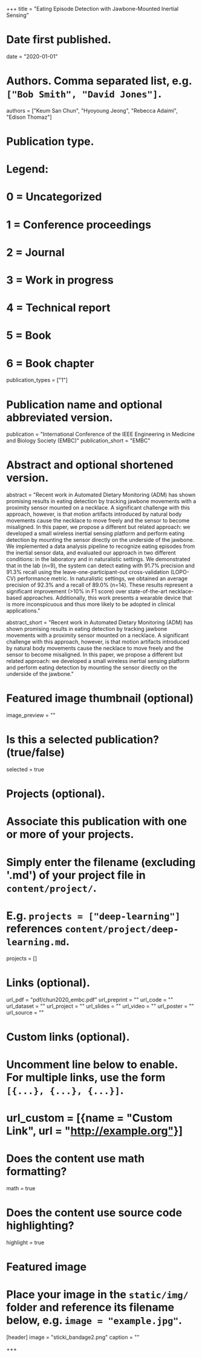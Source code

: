 +++
title = "Eating Episode Detection with Jawbone-Mounted Inertial Sensing"

# Date first published.
date = "2020-01-01"

# Authors. Comma separated list, e.g. `["Bob Smith", "David Jones"]`.
authors = ["Keum San Chun", "Hyoyoung Jeong", "Rebecca Adaimi", "Edison Thomaz"]

# Publication type.
# Legend:
# 0 = Uncategorized
# 1 = Conference proceedings
# 2 = Journal
# 3 = Work in progress
# 4 = Technical report
# 5 = Book
# 6 = Book chapter
publication_types = ["1"]

# Publication name and optional abbreviated version.
publication = "International Conference of the IEEE Engineering in Medicine and Biology Society (EMBC)"
publication_short = "EMBC"

# Abstract and optional shortened version.
abstract = "Recent work in Automated Dietary Monitoring (ADM) has shown promising results in eating detection by tracking jawbone movements with a proximity sensor mounted on a necklace. A significant challenge with this approach, however, is that motion artifacts introduced by natural body movements cause the necklace to move freely and the sensor to become misaligned. In this paper, we propose a different but related approach: we developed a small wireless inertial sensing platform and perform eating detection by mounting the sensor directly on the underside of the jawbone. We implemented a data analysis pipeline to recognize eating episodes from the inertial sensor data, and evaluated our approach in two different conditions: in the laboratory and in naturalistic settings. We demonstrated that in the lab (n=9), the system can detect eating with 91.7% precision and 91.3% recall using the leave-one-participant-out cross-validation (LOPO-CV) performance metric. In naturalistic settings, we obtained an average precision of 92.3% and a recall of 89.0% (n=14). These results represent a significant improvement (>10% in F1 score) over state-of-the-art necklace-based approaches. Additionally, this work presents a wearable device that is more inconspicuous and thus more likely to be adopted in clinical applications."

abstract_short = "Recent work in Automated Dietary Monitoring (ADM) has shown promising results in eating detection by tracking jawbone movements with a proximity sensor mounted on a necklace. A significant challenge with this approach, however, is that motion artifacts introduced by natural body movements cause the necklace to move freely and the sensor to become misaligned. In this paper, we propose a different but related approach: we developed a small wireless inertial sensing platform and perform eating detection by mounting the sensor directly on the underside of the jawbone."

# Featured image thumbnail (optional)
image_preview = ""

# Is this a selected publication? (true/false)
selected = true

# Projects (optional).
#   Associate this publication with one or more of your projects.
#   Simply enter the filename (excluding '.md') of your project file in `content/project/`.
#   E.g. `projects = ["deep-learning"]` references `content/project/deep-learning.md`.
projects = [] 

# Links (optional).
url_pdf = "pdf/chun2020_embc.pdf"
url_preprint = ""
url_code = ""
url_dataset = ""
url_project = ""
url_slides = ""
url_video = ""
url_poster = ""
url_source = ""

# Custom links (optional).
#   Uncomment line below to enable. For multiple links, use the form `[{...}, {...}, {...}]`.
# url_custom = [{name = "Custom Link", url = "http://example.org"}]

# Does the content use math formatting?
math = true

# Does the content use source code highlighting?
highlight = true

# Featured image
# Place your image in the `static/img/` folder and reference its filename below, e.g. `image = "example.jpg"`.
[header]
image = "sticki_bandage2.png"
caption = ""

+++
